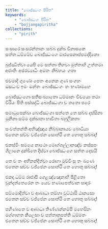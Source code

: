 ```yaml
---
title: "බොජ්ඣංග පිරිත"
keywords: 
    - "බොජ්ඣංග පිරිත"
    - "bojjangapiritha"
collections:
    - "pirith"
---
```

<p>සංසාරෙ සංසරන්තානං සබ්බ දුක්ඛ විනාසකෙ<br>සත්ත ධම්මේච බොජ්ඣංගෙ මාරසෙනාප්පමද්දිනො</p>
<p>බුජ්ඣිත්වා යෙපි මෙ සත්තා තිහවා මුත්තාහි උත්තමා<br>අජාතිං අජරව්&zwj;යාධිං අමතං නිබ්භයං ගතා</p>
<p>එවමාදි ගුණො පෙතං අනෙක ගුණ සංගහං<br>ඔසධංව ඉමං මන්තං බොජ්ඣංගං තං භණාමහෙ</p>
<p>බොජ්ඣංගො සතිසංඛ්&zwj;යාතො ධම්මානං විචයො තථා<br>විරියං පීති පස්සද්ධි බොජ්ඣංගා ච තතො පරෙ</p>
<p>සමාධුපෙක්ඛා බොජ්ඣංගා සත්තෙ තෙ සබ්බ දස්සිනා<br>මුනිනා සම්ම දක්ඛාතා භාවිතා බහුලීකතා</p>
<p>සංවත්තන්ති අභිඤ්ඤාය නිබ්බානායච බොධියා<br>එතෙන සච්ච වජ්ජෙන සොත්ථි තෙ හොතු සබ්බදා!</p>
<p>එකස්මිං සමයෙ නාථො මොග්ගල්ලානඤ්ච කස්සපං<br>ගිලානෙ දුක්ඛිතෙ දිස්වා බොජ්ඣංගෙ සත්ත දෙසයි</p>
<p>තෙ ච තං අභිනන්දිත්වා රොගා මුච්චිංසු තං ඛණෙ<br>එතෙන සච්ච වජ්ජෙන සොත්ථි තෙ හොතු සබ්බදා!</p>
<p>එකදා ධම්ම රාජාපි ගෙළඤ්ඤෙනාභි පිළිතො<br>චුන්දත්තෙරෙන තං යෙව භණාපෙත්වාන සාදරං</p>
<p>සම්මොදිත්වා ච ආබාධා තම්හා වුට්ඨාසි ඨානසො<br>එතෙන සච්ච වජ්ජෙන සොත්ථි තෙ හොතු සබ්බදා!</p>
<p>පහීණාතෙ ච ආබාධා තිණ්ණන්නම්පි මහෙසිනං<br>මග්ගාහත කිලෙසා ච පත්තානුපත්ති ධම්මතං<br>එතෙන සච්ච වජ්ජෙන සොත්ථි තෙ හොතු සබ්බදා!</p>